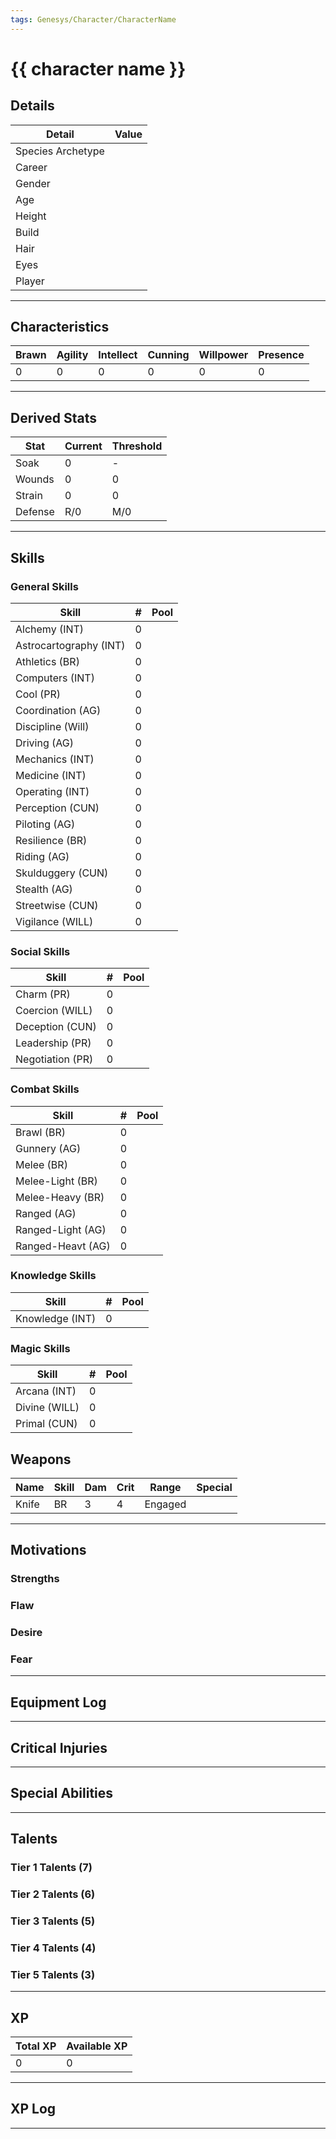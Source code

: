 ```yaml
---
tags: Genesys/Character/CharacterName
---
```


# {{ character name }}

## Details

| Detail            | Value |
|-------------------|-------|
| Species Archetype |       |
| Career            |       |
| Gender            |       |
| Age               |       |
| Height            |       |
| Build             |       |
| Hair              |       |
| Eyes              |       |
| Player            |       |

---

## Characteristics

| Brawn | Agility | Intellect | Cunning | Willpower | Presence |
|-------|---------|-----------|---------|-----------|----------|
| 0     | 0       | 0         | 0       | 0         | 0        |

---

## Derived Stats

| Stat    | Current | Threshold |
|---------|---------|-----------|
| Soak    | 0       | -         |
| Wounds  | 0       | 0         |
| Strain  | 0       | 0         |
| Defense | R/0     | M/0       |

---

## Skills

### General Skills

| Skill                  | # | Pool |
|------------------------|---|------|
| Alchemy (INT)          | 0 |      |
| Astrocartography (INT) | 0 |      |
| Athletics (BR)         | 0 |      |
| Computers (INT)        | 0 |      |
| Cool (PR)              | 0 |      |
| Coordination (AG)      | 0 |      |
| Discipline (Will)      | 0 |      |
| Driving (AG)           | 0 |      |
| Mechanics (INT)        | 0 |      |
| Medicine (INT)         | 0 |      |
| Operating (INT)        | 0 |      |
| Perception (CUN)       | 0 |      |
| Piloting (AG)          | 0 |      |
| Resilience (BR)        | 0 |      |
| Riding (AG)            | 0 |      |
| Skulduggery (CUN)      | 0 |      |
| Stealth (AG)           | 0 |      |
| Streetwise (CUN)       | 0 |      |
| Vigilance (WILL)       | 0 |      |

### Social Skills

| Skill            | # | Pool |
|------------------|---|------|
| Charm (PR)       | 0 |      |
| Coercion (WILL)  | 0 |      |
| Deception (CUN)  | 0 |      |
| Leadership (PR)  | 0 |      |
| Negotiation (PR) | 0 |      |

### Combat Skills

| Skill             | # | Pool |
|-------------------|---|------|
| Brawl (BR)        | 0 |      |
| Gunnery (AG)      | 0 |      |
| Melee (BR)        | 0 |      |
| Melee-Light (BR)  | 0 |      |
| Melee-Heavy (BR)  | 0 |      |
| Ranged (AG)       | 0 |      |
| Ranged-Light (AG) | 0 |      |
| Ranged-Heavt (AG) | 0 |      |

### Knowledge Skills

| Skill           | # | Pool |
|-----------------|---|------|
| Knowledge (INT) | 0 |      |

### Magic Skills

| Skill         | # | Pool |
|---------------|---|------|
| Arcana (INT)  | 0 |      |
| Divine (WILL) | 0 |      |
| Primal (CUN)  | 0 |      |

## Weapons

| Name  | Skill | Dam | Crit | Range   | Special |
|-------|-------|-----|------|---------|---------|
| Knife | BR    | 3   | 4    | Engaged |         |

---

## Motivations 

### Strengths 

### Flaw

### Desire

### Fear

---

## Equipment Log

---

## Critical Injuries

---

## Special Abilities

---

## Talents

### Tier 1 Talents (7)

### Tier 2 Talents (6)

### Tier 3 Talents (5)

### Tier 4 Talents (4)

### Tier 5 Talents (3)

---

## XP

| Total XP | Available XP |
|----------|--------------|
| 0        | 0            |

---

## XP Log

---
